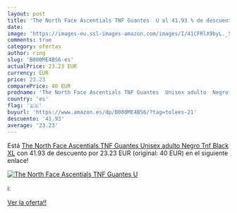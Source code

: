 ```yaml
---
layout: post
title: 'The North Face Ascentials TNF Guantes  U al 41.93 % de descuento'
date: 
image: 'https://images-eu.ssl-images-amazon.com/images/I/41CFRlX9byL._SL200_.jpg'
comments: true
category: ofertas
author: ring
slug: 'B000ME4BS6-es'
actualPrice: 23.23 EUR
currency: EUR
price: 23.23
comparePrice: 40 EUR
prodname: 'The North Face Ascentials TNF Guantes  Unisex adulto  Negro  Tnf Black   XL'
country: 'es'
flag: '🇪🇸'
buyurl: 'https://www.amazon.es/dp/B000ME4BS6/?tag=tolees-21'
descuento: '41.93'
average: '23.23'
---
```


Está [The North Face Ascentials TNF Guantes  Unisex adulto  Negro  Tnf Black   XL](https://www.amazon.es/dp/B000ME4BS6/?tag=tolees-21) con 41.93 de descuento por 23.23 EUR (original: 40 EUR) en el siguiente enlace!

[![The North Face Ascentials TNF Guantes  U](https://images-eu.ssl-images-amazon.com/images/I/41CFRlX9byL._SL200_.jpg)](https://www.amazon.es/dp/B000ME4BS6/?tag=tolees-21)

ℹ️:


[Ver la oferta!!](https://www.amazon.es/dp/B000ME4BS6/?tag=tolees-21)
